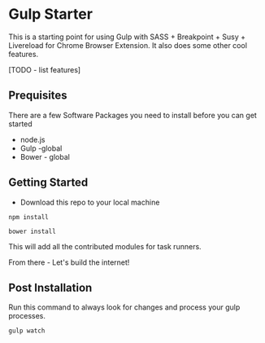 # Gulp Starter

This is a starting point for using Gulp with SASS + Breakpoint + Susy + Livereload for Chrome Browser Extension. It also does some other cool features.

[TODO - list features]

## Prequisites
There are a few Software Packages you need to install before you can get started

* node.js
* Gulp -global
* Bower - global
   
## Getting Started
* Download this repo to your local machine

```
npm install
```

```
bower install
```
This will add all the contributed modules for task runners.

From there - Let's build the internet!

## Post Installation
Run this command to always look for changes and process your gulp processes.

```
gulp watch
```
